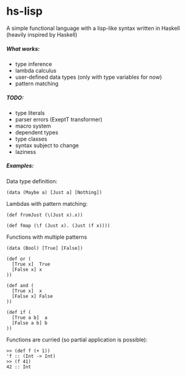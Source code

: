 # hs-lisp
A simple functional language with a lisp-like syntax written in Haskell
(heavily inspired by Haskell)

##### What works:
- type inference
- lambda calculus
- user-defined data types (only with type variables for now)
- pattern matching

##### TODO:
- type literals
- parser errors (ExeptT transformer)
- macro system
- dependent types
- type classes
- syntax subject to change
- laziness

##### Examples:
Data type definition:
```
(data (Maybe a) [Just a] [Nothing])
```

Lambdas with pattern matching:
```
(def fromJust (\(Just x).x))

(def fmap (\f (Just x). (Just (f x))))
```

Functions with multiple patterns
```
(data (Bool) [True] [False])

(def or (
  [True x]  True
  [False x] x
))

(def and (
  [True x]  x
  [False x] False
))

(def if (
  [True a b]  a
  [False a b] b
))
```

Functions are curried (so partial application is possible):
```
>> (def f (+ 1))
'f :: (Int -> Int)
>> (f 41)
42 :: Int
```
